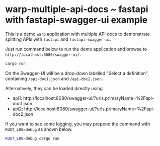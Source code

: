 # warp-multiple-api-docs ~ fastapi with fastapi-swagger-ui example

This is a demo `warp` application with multiple API docs to demonstrate splitting APIs with `fastapi` and `fastapi-swagger-ui`.

Just run command below to run the demo application and browse to `http://localhost:8080/swagger-ui/`.

```bash
cargo run
```

On the Swagger-UI will be a drop-down labelled "Select a definition", containing `/api-doc1.json` and `/api-doc2.json`.

Alternatively, they can be loaded directly using

- api1: http://localhost:8080/swagger-ui/?urls.primaryName=%2Fapi-doc1.json
- api2: http://localhost:8080/swagger-ui/?urls.primaryName=%2Fapi-doc2.json

If you want to see some logging, you may prepend the command with `RUST_LOG=debug` as shown below.

```bash
RUST_LOG=debug cargo run
```
